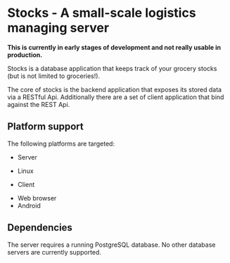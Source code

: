 Stocks - A small-scale logistics managing server
================================================

**This is currently in early stages of development and not really usable in production.**

Stocks is a database application that keeps track of your
grocery stocks (but is not limited to groceries!).

The core of stocks is the backend application that exposes
its stored data via a RESTful Api. Additionally there are
a set of client application that bind against the REST Api.

Platform support
----------------

The following platforms are targeted:

 - Server
  * Linux
 - Client
  * Web browser
  * Android

Dependencies
------------

The server requires a running PostgreSQL database. No other
database servers are currently supported.

